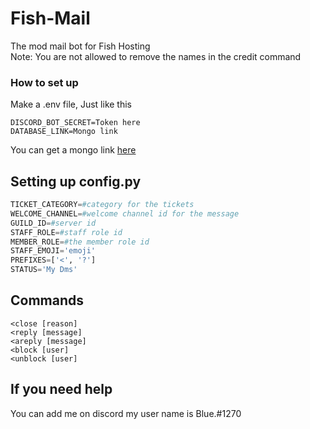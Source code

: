 # Fish-Mail
The mod mail bot for Fish Hosting\
Note: You are not allowed to remove the names in the credit command

### How to set up
Make a .env file, Just like this

```
DISCORD_BOT_SECRET=Token here
DATABASE_LINK=Mongo link
```

You can get a mongo link [here](https://www.mongodb.com/)

## Setting up config.py
```py
TICKET_CATEGORY=#category for the tickets
WELCOME_CHANNEL=#welcome channel id for the message 
GUILD_ID=#server id
STAFF_ROLE=#staff role id
MEMBER_ROLE=#the member role id
STAFF_EMOJI='emoji'
PREFIXES=['<', '?']
STATUS='My Dms'
```

## Commands
```
<close [reason]
<reply [message]
<areply [message]
<block [user]
<unblock [user]
```
## If you need help
You can add me on discord my user name is Blue.#1270
